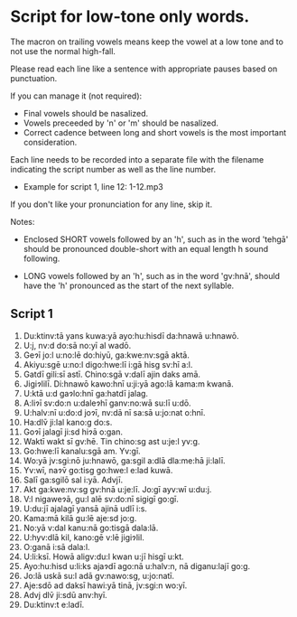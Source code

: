 # Script for low-tone only words.

The macron on trailing vowels means keep the vowel at a low tone and to not use
the normal high-fall.

Please read each line like a sentence with appropriate pauses based on punctuation.

If you can manage it (not required):

* Final vowels should be nasalized.
* Vowels preceeded by 'n' or 'm' should be nasalized.
* Correct cadence between long and short vowels is the most important consideration.

Each line needs to be recorded into a separate file with the filename indicating the
script number as well as the line number.

* Example for script 1, line 12: 1-12.mp3

If you don't like your pronunciation for any line, skip it.

Notes:

* Enclosed SHORT vowels followed by an 'h', such as in the word 'tehgā' should be
pronounced double-short with an equal length h sound following.

* LONG vowels followed by an 'h', such as in the word 'gv:hnā', should have the 'h'
pronounced as the start of the next syllable.


## Script 1

1. Du:ktinv:tā yans kuwa:yā ayo:hu:hisdī da:hnawā u:hnawō.
2. U:j, nv:d do:sā no:yī al wadō.
3. Geɂī jo:l u:no:lē do:hiyū, ga:kwe:nv:sgā aktā.
4. Akiyu:sgē u:no:l digo:hwe:lī i:gā hisg sv:hī a:l.
5. Gatdī gili:sī astī. Chino:sgā v:dalī ajin daks amā.
6. Jigiɂlilī. Di:hnawō kawo:hnī u:ji:yā ago:lā kama:m kwanā.
7. U:ktā u:d gaɂlo:hnī ga:hatdī jalag.
8. A:liɂī sv:do:n u:daleɂhī ganv:no:wā su:lī u:dō.
9. U:halv:nī u:do:d joɂī, nv:dā nī sa:sā u:jo:nat o:hnī.
10. Ha:dlv̄ ji:lal kano:g do:s.
11. Goɂī jalagī ji:sd hiɂā o:gan.
12. Waktī wakt sī gv:hē. Tin chino:sg ast u:je:l yv:g.
13. Go:hwe:lī kanalu:sgā am. Yv:gī.
14. Wo:yā jv:sgi:nō ju:hnawō, ga:sgil a:dlā dla:me:hā ji:lalī.
15. Yv:wī, naɂv̄ go:tisg go:hwe:l e:lad kuwā.
16. Salī ga:sgilō sal i:yā. Advjī.
17. Akt ga:kwe:nv:sg gv:hnā u:je:lī. Jo:gī ayv:wī u:du:j.
18. V:l nigaweɂā, gu:l alē sv:do:nī sigigī go:gī.
19. U:du:jī ajalagī yansā ajinā udlī i:s.
20. Kama:mā kilā gu:lē aje:sd jo:g.
21. No:yā v:dal kanu:nā go:tisgā dala:lā.
22. U:hyv:dlā kil, kano:gē v:lē jigiɂlil.
23. O:ganā i:sā dala:l.
24. U:li:ksī. Howā aligv:du:l kwan u:jī hisgī u:kt.
25. Ayo:hu:hisd u:li:ks ajaɂdī ago:nā u:halv:n, nā diganu:lajī go:g.
26. Jo:lā uskā su:l adā gv:nawo:sg, u:jo:natī.
27. Aje:sdō ad daksī hawi:yā tinā, jv:sgi:n wo:yī.
28. Advj dlv̄ ji:sdū anv:hyī.
29. Du:ktinv:t e:ladī.
